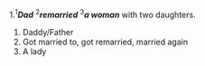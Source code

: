 1.<sup>1</sup>***Dad*** <sup>2</sup>***remarried*** <sup>3</sup>***a woman*** with two daughters.
1. Daddy/Father
2. Got married to, got remarried, married again
3. A lady
